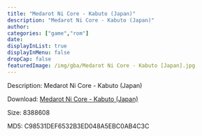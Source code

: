 ```yaml
---
title: "Medarot Ni Core - Kabuto (Japan)"
description: "Medarot Ni Core - Kabuto (Japan)"
author: 
categories: ["game","rom"]
date: 
displayInList: true
displayInMenu: false
dropCap: false
featuredImage: /img/gba/Medarot Ni Core - Kabuto [Japan].jpg
---
```


Description: Medarot Ni Core - Kabuto (Japan)

Download: <a style="text-decoration:underline;" href="https://mega.nz/#!CLZmHCAb!JHH99UsubCRLB8rI-JNjY4D28Tjzx83SzdqBby0J9Bs" target = "_blank" rel = "nofollow" > Medarot Ni Core - Kabuto (Japan)</a>

Size: 8388608

MD5: C98531DEF6532B3ED048A5EBC0AB4C3C

